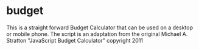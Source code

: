 # budget
This is a straight forward Budget Calculator that can be used on a desktop or mobile phone.
The script is an adaptation from the original Michael A. Stratton "JavaScript Budget Calculator" copyright 2011
